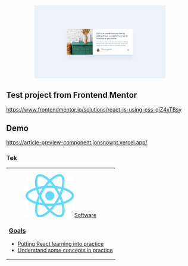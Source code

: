 <p align="center">
  <img src="https://github.com/jonsnowpt/articlePreviewComponent/blob/main/src/assets/frontendmentor_project-min.jpg" alt="Frontend Mentor Project 1" width="70%" />
</p>

## Test project from Frontend Mentor

https://www.frontendmentor.io/solutions/react-js-using-css-qiZ4xTBsy


## Demo

https://article-preview-component.jonsnowpt.vercel.app/

### Tek

<table>
  <tr>
    <td valign="top" border="0">
     <p align="center">
      <a href="https://reactjs.org/">
        <img src="https://github.com/jonsnowpt/articlePreviewComponent/blob/main/src/assets/1280px-React-icon.svg" align="center/>
      </a>
      <br/><br/>
      <span>React</span>
      </p>
    </td>
  </tr>
 </table>


### Software


### Goals

- Putting React learning into practice
- Understand some concepts in practice
